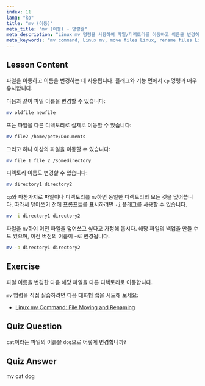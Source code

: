 ```yaml
---
index: 11
lang: "ko"
title: "mv (이동)"
meta_title: "mv (이동) - 명령줄"
meta_description: "Linux mv 명령을 사용하여 파일/디렉토리를 이동하고 이름을 변경하는 방법을 배웁니다. 옵션을 이해하고 덮어쓰기를 방지합니다. Linux 여정을 시작하세요!"
meta_keywords: "mv command, Linux mv, move files Linux, rename files Linux, Linux tutorial, beginner, Linux guide"
---
```


## Lesson Content

파일을 이동하고 이름을 변경하는 데 사용됩니다. 플래그와 기능 면에서 `cp` 명령과 매우 유사합니다.

다음과 같이 파일 이름을 변경할 수 있습니다:

```bash
mv oldfile newfile
```

또는 파일을 다른 디렉토리로 실제로 이동할 수 있습니다:

```bash
mv file2 /home/pete/Documents
```

그리고 하나 이상의 파일을 이동할 수 있습니다:

```bash
mv file_1 file_2 /somedirectory
```

디렉토리 이름도 변경할 수 있습니다:

```bash
mv directory1 directory2
```

`cp`와 마찬가지로 파일이나 디렉토리를 `mv`하면 동일한 디렉토리의 모든 것을 덮어씁니다. 따라서 덮어쓰기 전에 프롬프트를 표시하려면 `-i` 플래그를 사용할 수 있습니다.

```bash
mv -i directory1 directory2
```

파일을 `mv`하여 이전 파일을 덮어쓰고 싶다고 가정해 봅시다. 해당 파일의 백업을 만들 수도 있으며, 이전 버전의 이름이 `~`로 변경됩니다.

```bash
mv -b directory1 directory2
```

## Exercise

파일 이름을 변경한 다음 해당 파일을 다른 디렉토리로 이동합니다.

`mv` 명령을 직접 실습하려면 다음 대화형 랩을 시도해 보세요:

- [Linux mv Command: File Moving and Renaming](https://labex.io/ko/labs/linux-linux-mv-command-file-moving-and-renaming-209743)

## Quiz Question

`cat`이라는 파일의 이름을 `dog`으로 어떻게 변경합니까?

## Quiz Answer

mv cat dog
